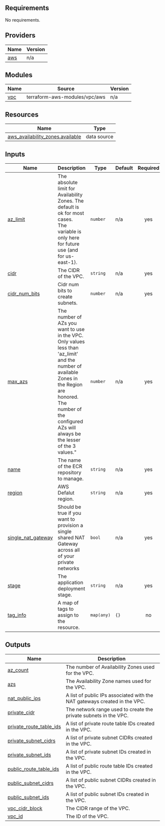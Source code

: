 <!-- BEGIN_TF_DOCS -->
## Requirements

No requirements.

## Providers

| Name | Version |
|------|---------|
| <a name="provider_aws"></a> [aws](#provider\_aws) | n/a |

## Modules

| Name | Source | Version |
|------|--------|---------|
| <a name="module_vpc"></a> [vpc](#module\_vpc) | terraform-aws-modules/vpc/aws | n/a |

## Resources

| Name | Type |
|------|------|
| [aws_availability_zones.available](https://registry.terraform.io/providers/hashicorp/aws/latest/docs/data-sources/availability_zones) | data source |

## Inputs

| Name | Description | Type | Default | Required |
|------|-------------|------|---------|:--------:|
| <a name="input_az_limit"></a> [az\_limit](#input\_az\_limit) | The absolute limit for Availability Zones. The default is ok for most cases.<br>The variable is only here for future use (and for us-east-1). | `number` | n/a | yes |
| <a name="input_cidr"></a> [cidr](#input\_cidr) | The CIDR of the VPC. | `string` | n/a | yes |
| <a name="input_cidr_num_bits"></a> [cidr\_num\_bits](#input\_cidr\_num\_bits) | Cidr num bits to create subnets. | `number` | n/a | yes |
| <a name="input_max_azs"></a> [max\_azs](#input\_max\_azs) | The number of AZs you want to use in the VPC. Only values less than 'az\_limit' and the number of available Zones in the Region are honored.<br>The number of the configured AZs will always be the lesser of the 3 values." | `number` | n/a | yes |
| <a name="input_name"></a> [name](#input\_name) | The name of the ECR repository to manage. | `string` | n/a | yes |
| <a name="input_region"></a> [region](#input\_region) | AWS Defalut region. | `string` | n/a | yes |
| <a name="input_single_nat_gateway"></a> [single\_nat\_gateway](#input\_single\_nat\_gateway) | Should be true if you want to provision a single shared NAT Gateway across all of your private networks | `bool` | n/a | yes |
| <a name="input_stage"></a> [stage](#input\_stage) | The application deployment stage. | `string` | n/a | yes |
| <a name="input_tag_info"></a> [tag\_info](#input\_tag\_info) | A map of tags to assign to the resource. | `map(any)` | `{}` | no |

## Outputs

| Name | Description |
|------|-------------|
| <a name="output_az_count"></a> [az\_count](#output\_az\_count) | The number of  Availability Zones used for the VPC. |
| <a name="output_azs"></a> [azs](#output\_azs) | The Availability Zone names used for the VPC. |
| <a name="output_nat_public_ips"></a> [nat\_public\_ips](#output\_nat\_public\_ips) | A list of public IPs associated with the NAT gateways created in the VPC. |
| <a name="output_private_cidr"></a> [private\_cidr](#output\_private\_cidr) | The network range used to create the private subnets in the VPC. |
| <a name="output_private_route_table_ids"></a> [private\_route\_table\_ids](#output\_private\_route\_table\_ids) | A list of private route table IDs created in the VPC. |
| <a name="output_private_subnet_cidrs"></a> [private\_subnet\_cidrs](#output\_private\_subnet\_cidrs) | A list of private subnet CIDRs created in the VPC. |
| <a name="output_private_subnet_ids"></a> [private\_subnet\_ids](#output\_private\_subnet\_ids) | A list of private subnet IDs created in the VPC. |
| <a name="output_public_route_table_ids"></a> [public\_route\_table\_ids](#output\_public\_route\_table\_ids) | A list of public route table IDs created in the VPC. |
| <a name="output_public_subnet_cidrs"></a> [public\_subnet\_cidrs](#output\_public\_subnet\_cidrs) | A list of public subnet CIDRs created in the VPC. |
| <a name="output_public_subnet_ids"></a> [public\_subnet\_ids](#output\_public\_subnet\_ids) | A list of public subnet IDs created in the VPC. |
| <a name="output_vpc_cidr_block"></a> [vpc\_cidr\_block](#output\_vpc\_cidr\_block) | The CIDR range of the VPC. |
| <a name="output_vpc_id"></a> [vpc\_id](#output\_vpc\_id) | The ID of the VPC. |
<!-- END_TF_DOCS -->